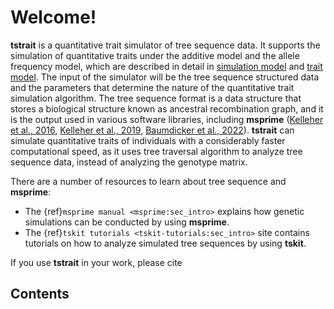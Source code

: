 # Welcome!

**tstrait** is a quantitative trait simulator of tree sequence data. It supports the simulation of quantitative traits under the additive model and the allele frequency model, which are described in detail in [simulation model](simulation.md) and [trait model](model.md). The input of the simulator will be the tree sequence structured data and the parameters that determine the nature of the quantitative trait simulation algorithm. The tree sequence format is a data structure that stores a biological structure known as ancestral recombination graph, and it is the output used in various software libraries, including **msprime** ([Kelleher et al., 2016](https://doi.org/10.1038/s41588-019-0483-y), [Kelleher et al., 2019](https://doi.org/10.1038/s41588-019-0483-y), [Baumdicker et al., 2022](https://doi.org/10.1093/genetics/iyab229)). **tstrait** can simulate quantitative traits of individuals with a considerably faster computational speed, as it uses tree traversal algorithm to analyze tree sequence data, instead of analyzing the genotype matrix.

There are a number of resources to learn about tree sequence and **msprime**:

- The {ref}`msprime manual <msprime:sec_intro>` explains how genetic simulations can be conducted by using **msprime**.
- The {ref}`tskit tutorials <tskit-tutorials:sec_intro>` site contains tutorials on how to analyze simulated tree sequences by using **tskit**.

If you use **tstrait** in your work, please cite

## Contents

```{tableofcontents}
```